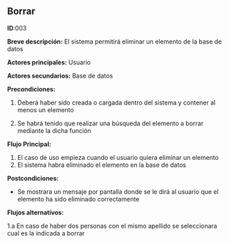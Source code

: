 ## Borrar
**ID**:003

**Breve descripción:** El sistema permitirá eliminar un elemento de la base de datos

**Actores principales:** Usuario

**Actores secundarios:** Base de datos

**Precondiciones:**

1. Deberá haber sido creada o cargada dentro del sistema y contener al menos un elemento

2. Se habrá tenido que realizar una búsqueda del elemento a borrar mediante la dicha función

**Flujo Principal:**

1. El caso de uso empieza cuando el usuario quiera eliminar un elemento
2. El sistema habra eliminado el elemento en la base de datos

**Postcondiciones:**

* Se mostrara un mensaje por pantalla donde se le dirá al usuario que el elemento ha sido eliminado correctamente

**Flujos alternativos:**

1.a En caso de haber dos personas con el mismo apellido se seleccionara cual es la indicada a borrar
